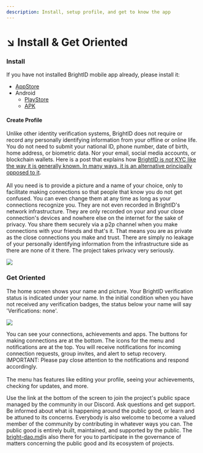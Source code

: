 ```yaml
---
description: Install, setup profile, and get to know the app
---
```


# ↘ Install & Get Oriented

### Install

If you have not installed BrightID mobile app already, please install it:

* [AppStore](https://apps.apple.com/us/app/brightid/id1428946820)
* Android
  * [PlayStore](https://play.google.com/store/apps/details?id=org.brightid)
  * [APK](https://drive.google.com/file/d/1EJIFrf8xPNrES6prB4qYaJogtYwEIKCG)

#### Create Profile

Unlike other identity verification systems, BrightID does not require or record any personally identifying information from your offline or online life. You do not need to submit your national ID, phone number, date of birth, home address, or biometric data. Nor your email, social media accounts, or blockchain wallets. Here is a post that explains how [BrightID is _not_ KYC like the way it is generally known. In many ways, it is an alternative principally opposed to it](https://twitter.com/BrightIDProject/status/1587769127338319872).\
\
All you need is to provide a picture and a name of your choice, only to facilitate making connections so that people that know you do not get confused. You can even change them at any time as long as your connections recognize you. They are not even recorded in BrightID's network infrastructure. They are only recorded on your and your close connection's devices and nowhere else on the internet for the sake of privacy. You share them securely via a p2p channel when you make connections with your friends and that's it. That means you are as private as the close connections you make and trust. There are simply no leakage of your personally identifying information from the infrastructure side as there are none of it there. The project takes privacy very seriously.

![](<../.gitbook/assets/Getting Started\_P3 (1).png>)

### Get Oriented

The home screen shows your name and picture. Your BrightID verification status is indicated under your name. In the initial condition when you have not received any verification badges, the status below your name will say 'Verifications: none'.

![](<../.gitbook/assets/Getting Started\_P4 (1).png>)

You can see your connections, achievements and apps. The buttons for making connections are at the bottom. The icons for the menu and notifications are at the top. You will receive notifications for incoming connection requests, group invites, and alert to setup recovery. IMPORTANT: Please pay close attention to the notifications and respond accordingly.\
\
The menu has features like editing your profile, seeing your achievements, checking for updates, and more.

Use the link at the bottom of the screen to join the project's public space managed by the community in our Discord. Ask questions and get support. Be informed about what is happening around the public good, or learn and be attuned to its concerns. Everybody is also welcome to become a valued member of the community by contributing in whatever ways you can. The public good is entirely built, maintained, and supported by the public. The [bright-dao.md](../brightdao/bright-dao.md "mention")is also there for you to participate in the governance of matters concerning the public good and its ecosystem of projects.
